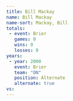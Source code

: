 ```yaml
---
title: Bill Mackay
name: Bill Mackay
name-sort: Mackay, Bill
totals:
 - event: Brier
   games: 0
   wins: 0
   losses: 0
years:
 - year: 2000
   event: Brier
   team: "ON"
   position: Alternate
   alternate: true
vs:
---
```

